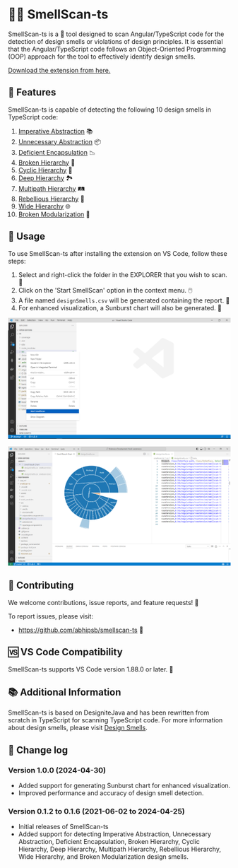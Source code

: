 # 🕵️‍♀️ SmellScan-ts

SmellScan-ts is a 🔧 tool designed to scan Angular/TypeScript code for the detection of design smells or violations of design principles. It is essential that the Angular/TypeScript code follows an Object-Oriented Programming (OOP) approach for the tool to effectively identify design smells.

[Download the extension from here.](https://marketplace.visualstudio.com/items?itemName=abhipsb.smellscan-ts)

## 🌟 Features

SmellScan-ts is capable of detecting the following 10 design smells in TypeScript code:

1. [Imperative Abstraction](https://www.tusharma.in/smells/IA.html) 📚
2. [Unnecessary Abstraction](https://www.tusharma.in/smells/UA.html) 📦
3. [Deficient Encapsulation](https://www.tusharma.in/smells/DE.html) 📉
4. [Broken Hierarchy](https://www.tusharma.in/smells/BH.html) 🧩
5. [Cyclic Hierarchy](https://www.tusharma.in/smells/CH.html) 🔁
6. [Deep Hierarchy](https://www.tusharma.in/smells/DH.html) 🏞️
7. [Multipath Hierarchy](https://www.tusharma.in/smells/MH2.html) 🛤️
8. [Rebellious Hierarchy](https://www.tusharma.in/smells/RH.html) 🚧
9. [Wide Hierarchy](https://www.tusharma.in/smells/WH.html) 🌐
10. [Broken Modularization](https://www.tusharma.in/smells/BM.html) 🧱

## 🚀 Usage

To use SmellScan-ts after installing the extension on VS Code, follow these steps:

1. Select and right-click the folder in the EXPLORER that you wish to scan. 📂
2. Click on the 'Start SmellScan' option in the context menu. 🖱️
3. A file named `designSmells.csv` will be generated containing the report. 📄
4. For enhanced visualization, a Sunburst chart will also be generated. 🌅

![Open context menu](./assets/screen_1.png)

![Select Start SmellScan](./assets/screen_2.png)

## 🤝 Contributing

We welcome contributions, issue reports, and feature requests! 🎉

To report issues, please visit:
- https://github.com/abhipsb/smellscan-ts 🐞

## 🆚 VS Code Compatibility

SmellScan-ts supports VS Code version 1.88.0 or later. 🎯

## 📚 Additional Information

SmellScan-ts is based on DesigniteJava and has been rewritten from scratch in TypeScript for scanning TypeScript code. For more information about design smells, please visit [Design Smells](http://www.designsmells.com/).

## 🔄 Change log

### Version 1.0.0 (2024-04-30)
- Added support for generating Sunburst chart for enhanced visualization.
- Improved performance and accuracy of design smell detection.

### Version 0.1.2 to 0.1.6 (2021-06-02 to 2024-04-25)
- Initial releases of SmellScan-ts
- Added support for detecting Imperative Abstraction, Unnecessary Abstraction, Deficient Encapsulation, Broken Hierarchy, Cyclic Hierarchy, Deep Hierarchy, Multipath Hierarchy, Rebellious Hierarchy, Wide Hierarchy, and Broken Modularization design smells.
